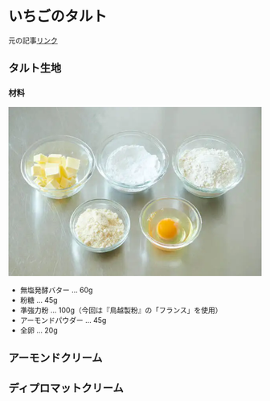 # いちごのタルト

元の記事[リンク](https://www.gnavi.co.jp/dressing/article/22280/)

## タルト生地

### 材料

![タルトの材料](tart-material.png)

- 無塩発酵バター … 60g
- 粉糖 … 45g
- 準強力粉 … 100g（今回は『鳥越製粉』の「フランス」を使用）
- アーモンドパウダー … 45g
- 全卵 … 20g

## アーモンドクリーム

## ディプロマットクリーム

